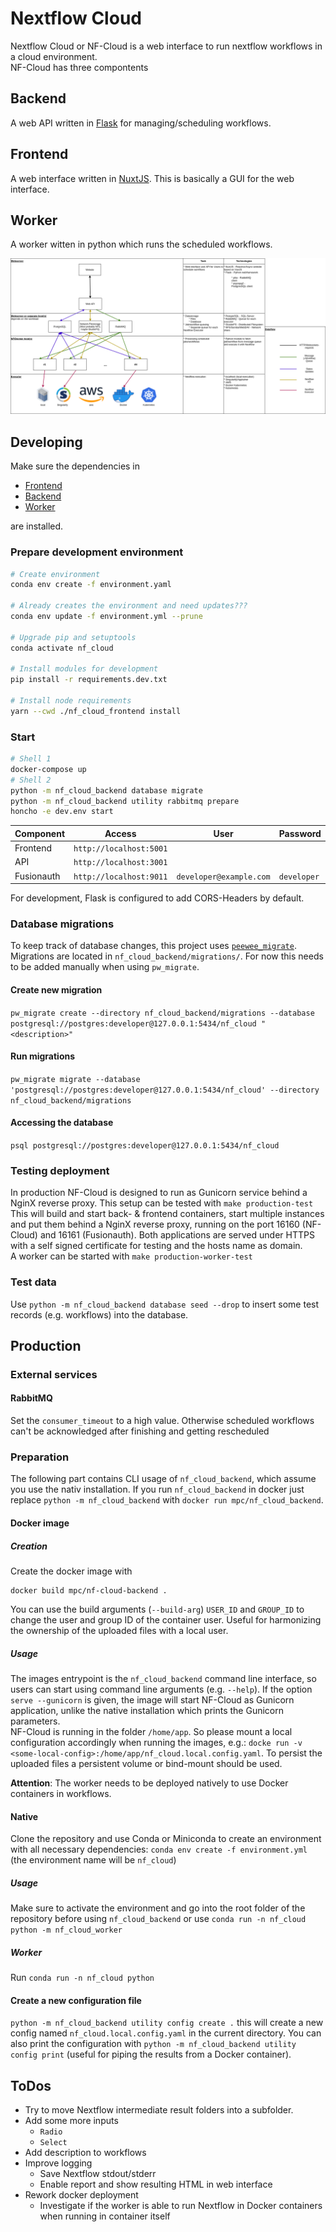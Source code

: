 # Nextflow Cloud
Nextflow Cloud or NF-Cloud is a web interface to run nextflow workflows in a cloud environment.   
NF-Cloud has three compontents

## Backend
A web API written in [Flask](https://flask.palletsprojects.com/en/2.0.x/) for managing/scheduling workflows.

## Frontend
A web interface written in [NuxtJS](https://nuxtjs.org/). This is basically a GUI for the web interface.

## Worker
A worker witten in python which runs the scheduled workflows.

![NF-Cloud structure](./nf-cloud.png)


## Developing
Make sure the dependencies in

* [Frontend](nf_cloud_frontend/Readme.md)
* [Backend](nf_cloud_backend/Readme.md)
* [Worker](nf_cloud_backend/Readme.md)

are installed.

### Prepare development environment
```bash
# Create environment
conda env create -f environment.yaml

# Already creates the environment and need updates???
conda env update -f environment.yml --prune

# Upgrade pip and setuptools
conda activate nf_cloud

# Install modules for development
pip install -r requirements.dev.txt

# Install node requirements
yarn --cwd ./nf_cloud_frontend install
```


### Start
```bash
# Shell 1
docker-compose up
# Shell 2
python -m nf_cloud_backend database migrate
python -m nf_cloud_backend utility rabbitmq prepare
honcho -e dev.env start
```

| Component | Access | User | Password |
| --- | --- | --- | --- |
| Frontend | `http://localhost:5001` | | |
| API | `http://localhost:3001` | | |
| Fusionauth | `http://localhost:9011` | `developer@example.com` | `developer` |

For development, Flask is configured to add CORS-Headers by default.

### Database migrations
To keep track of database changes, this project uses [`peewee_migrate`](https://github.com/klen/peewee_migrate).
Migrations are located in `nf_cloud_backend/migrations/`. For now this needs to be added manually when using `pw_migrate`. 

#### Create new migration
`pw_migrate create --directory nf_cloud_backend/migrations --database postgresql://postgres:developer@127.0.0.1:5434/nf_cloud "<description>"`

#### Run migrations
`pw_migrate migrate --database 'postgresql://postgres:developer@127.0.0.1:5434/nf_cloud' --directory nf_cloud_backend/migrations`

#### Accessing the database
`psql postgresql://postgres:developer@127.0.0.1:5434/nf_cloud`

### Testing deployment
In production NF-Cloud is designed to run as Gunicorn service behind a NginX reverse proxy. This setup can be tested with `make production-test`   
This will build and start back- & frontend containers, start multiple instances and put them behind a NginX reverse proxy, running on the port 16160 (NF-Cloud) and 16161 (Fusionauth). Both applications are served under HTTPS with a self signed certificate for testing and the hosts name as domain.   
A worker can be started with `make production-worker-test`

### Test data
Use `python -m nf_cloud_backend database seed --drop` to insert some test records (e.g. workflows) into the database.

## Production

### External services
#### RabbitMQ
Set the `consumer_timeout` to a high value. Otherwise scheduled workflows can't be acknowledged after finishing and getting rescheduled

### Preparation
The following part contains CLI usage of `nf_cloud_backend`, which assume you use the nativ installation. If you run `nf_cloud_backend` in docker just replace `python -m nf_cloud_backend` with `docker run mpc/nf_cloud_backend`.

#### Docker image
##### Creation
Create the docker image with 
```
docker build mpc/nf-cloud-backend .
```
You can use the build arguments (`--build-arg`) `USER_ID` and `GROUP_ID` to change the user and group ID of the container user. Useful for harmonizing the ownership of the uploaded files with a local user.

##### Usage
The images entrypoint is the `nf_cloud_backend` command line interface, so users can start using command line arguments (e.g. `--help`). If the option `serve --gunicorn` is given, the image will start NF-Cloud as Gunicorn application, unlike the native installation which prints the Gunicorn parameters.    
NF-Cloud is running in the folder `/home/app`. So please mount a local configuration accordingly when running the images, e.g.: `docke run -v <some-local-config>:/home/app/nf_cloud.local.config.yaml`. To persist the uploaded files a persistent volume or bind-mount should be used. 

**Attention**: The worker needs to be deployed natively to use Docker containers in workflows.


#### Native
Clone the repository and use Conda or Miniconda to create an environment with all necessary dependencies: `conda env create -f environment.yml` (the environment name will be `nf_cloud`)

##### Usage
Make sure to activate the environment and go into the root folder of the repository before using `nf_cloud_backend` or use `conda run -n nf_cloud python -m nf_cloud_worker`


##### Worker
Run `conda run -n nf_cloud python`

#### Create a new configuration file
`python -m nf_cloud_backend utility config create .` this will create a new config named `nf_cloud.local.config.yaml` in the current directory. You can also print the configuration with `python -m nf_cloud_backend utility config print` (useful for piping the results from a Docker container).


## ToDos
* Try to move Nextflow intermediate result folders into a subfolder.
* Add some more inputs
    * `Radio` 
    * `Select`
* Add description to workflows
* Improve logging
    * Save Nextflow stdout/stderr
    * Enable report and show resulting HTML in web interface
* Rework docker deployment
    * Investigate if the worker is able to run Nextflow in Docker containers when running in container itself


